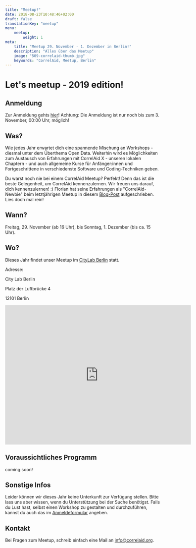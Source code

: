 ```yaml
---
title: "Meetup!"
date: 2018-08-23T10:48:46+02:00
draft: false
translationKey: "meetup"
menu: 
    meetup:
        weight: 1
meta:
    title: "Meetup 29. November - 1. Dezember in Berlin!"
    description: "Alles über das Meetup"
    image: "509-correlaid-thumb.jpg"
    keywords: "CorrelAid, Meetup, Berlin"
---
```


# Let's meetup - 2019 edition!

## Anmeldung
Zur Anmeldung gehts [hier](https://correlaid.us12.list-manage.com/subscribe?u=b294bf2834adf5d89bdd2dd5a&id=562b472bf3)!
Achtung: Die Anmeldung ist nur noch bis zum 3. November, 00:00 Uhr, möglich!

## Was?
Wie jedes Jahr erwartet dich eine spannende Mischung an Workshops - diesmal unter dem Überthema Open Data. Weiterhin wird es Möglichkeiten zum Austausch von Erfahrungen mit CorrelAid X - unseren lokalen Chaptern - und auch allgemeine Kurse für Anfänger:innen und Fortgeschrittene in verschiedenste Software und Coding-Techniken geben.

Du warst noch nie bei einem CorrelAid Meetup? Perfekt! Denn das ist die beste Gelegenheit, um CorrelAid kennenzulernen. Wir freuen uns darauf, dich kennenzulernen! :) Florian hat seine Erfahrungen als "CorrelAid-Newbie" beim letztjährigen Meetup in diesem [Blog-Post](correlaid.org/blog/meetup-mannheim/) aufgeschrieben. Lies doch mal rein!

## Wann? 
Freitag, 29. November (ab 16 Uhr), bis Sonntag, 1. Dezember (bis ca. 15 Uhr).

## Wo?
Dieses Jahr findet unser Meetup im [CityLab Berlin](https://www.citylab-berlin.org/) statt. 

Adresse: 

City Lab Berlin

Platz der Luftbrücke 4

12101 Berlin

<iframe src="https://www.google.com/maps/embed?pb=!1m18!1m12!1m3!1d1214.8714759229506!2d13.387413158450967!3d52.483789694951945!2m3!1f0!2f0!3f0!3m2!1i1024!2i768!4f13.1!3m3!1m2!1s0x47a84fd399d22563%3A0xfd6565d508091f27!2sCityLAB%20Berlin!5e0!3m2!1sde!2sde!4v1571597551607!5m2!1sde!2sde" width="600" height="450" frameborder="0" style="border:0;" allowfullscreen=""></iframe>


## Voraussichtliches Programm

coming soon!

## Sonstige Infos

Leider können wir dieses Jahr keine Unterkunft zur Verfügung stellen. Bitte lass uns aber wissen, wenn du Unterstützung bei der Suche benötigst. Falls du Lust hast, selbst einen Workshop zu gestalten und durchzuführen, kannst du auch das im [Anmeldeformular](https://correlaid.us12.list-manage.com/subscribe?u=b294bf2834adf5d89bdd2dd5a&id=562b472bf3) angeben. 

## Kontakt

Bei Fragen zum Meetup, schreib einfach eine Mail an [info@correlaid.org](mailto:info@correlaid.org).